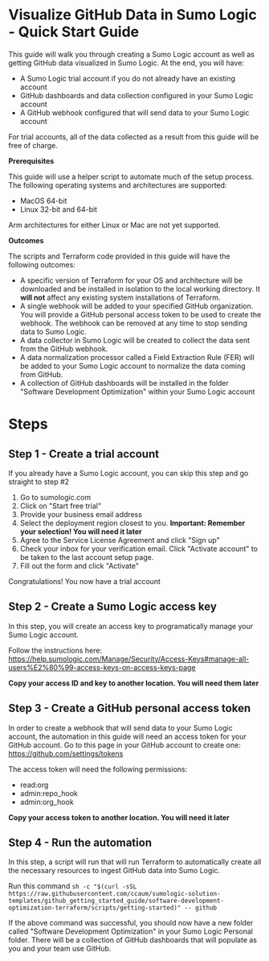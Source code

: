 # Visualize GitHub Data in Sumo Logic - Quick Start Guide

This guide will walk you through creating a Sumo Logic account as well as
getting GitHub data visualized in Sumo Logic. At the end, you will have:

- A Sumo Logic trial account if you do not already have an existing account
- GitHub dashboards and data collection configured in your Sumo Logic account
- A GitHub webhook configured that will send data to your Sumo Logic account

For trial accounts, all of the data collected as a result from this guide will
be free of charge.

**Prerequisites** 

This guide will use a helper script to automate much of the setup process. The
following operating systems and architectures are supported:

- MacOS 64-bit
- Linux 32-bit and 64-bit

Arm architectures for either Linux or Mac are not yet supported.

**Outcomes**

The scripts and Terraform code provided in this guide will have the following outcomes:

- A specific version of Terraform for your OS and architecture will be
  downloaded and be installed in isolation to the local working directory. It
  **will not** affect any existing system installations of Terraform.
- A single webhook will be added to your specified GitHub organization. You
  will provide a GitHub personal access token to be used to create the webhook.
  The webhook can be removed at any time to stop sending data to Sumo Logic.
- A data collector in Sumo Logic will be created to collect the data sent from
  the GitHub webhook.
- A data normalization processor called a Field Extraction Rule (FER) will be
  added to your Sumo Logic account to normalize the data coming from GitHub.
- A collection of GitHub dashboards will be installed in the folder "Software
  Development Optimization" within your Sumo Logic account


# Steps

## Step 1 - Create a trial account
If you already have a Sumo Logic account, you can skip this step and go straight to step #2

1) Go to sumologic.com
2) Click on "Start free trial"
3) Provide your business email address
4) Select the deployment region closest to you. **Important: Remember your selection! You will need it later**
5) Agree to the Service License Agreement and click "Sign up"
6) Check your inbox for your verification email. Click "Activate account" to be taken to the last account setup page.
7) Fill out the form and click "Activate"

Congratulations! You now have a trial account

## Step 2 - Create a Sumo Logic access key
In this step, you will create an access key to programatically manage your Sumo Logic account.

Follow the instructions here: https://help.sumologic.com/Manage/Security/Access-Keys#manage-all-users%E2%80%99-access-keys-on-access-keys-page

**Copy your access ID and key to another location. You will need them later**

## Step 3 - Create a GitHub personal access token

In order to create a webhook that will send data to your Sumo Logic account,
the automation in this guide will need an access token for your GitHub account.
Go to this page in your GitHub account to create one:
https://github.com/settings/tokens

The access token will need the following permissions:

- read:org
- admin:repo_hook
- admin:org_hook

**Copy your access token to another location. You will need it later**

## Step 4 - Run the automation

In this step, a script will run that will run Terraform to automatically
create all the necessary resources to ingest GitHub data into Sumo Logic.

Run this command `sh -c "$(curl -sSL https://raw.githubusercontent.com/ccaum/sumologic-solution-templates/github_getting_started_guide/software-development-optimization-terraform/scripts/getting-started)" -- github`

If the above command was successful, you should now have a new folder called
"Software Development Optimization" in your Sumo Logic Personal folder. There
will be a collection of GitHub dashboards that will populate as you and your
team use GitHub.
